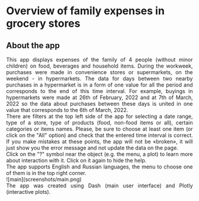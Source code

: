 # Overview of family expenses in grocery stores

## About the app
<div style="text-align: justify">This app displays expenses of the family of 4 people (without minor children) on food, beverages and household items. During the workweek, purchases were made in convenience stores or supermarkets, on the weekend - in hypermarkets. The data for days between two nearby purchases in a hypermarket is in a form of one value for all the period and corresponds to the end of this time interval. For example, buyings in hypermarkets were made at 26th of February, 2022 and at 7th of March, 2022 so the data about purchases between these days is united in one value that corresponds to the 6th of March, 2022.</div>
<div style="text-align: justify">There are filters at the top left side of the app for selecting a date range, type of a store, type of products (food, non-food items or all), certain categories or items names. Please, be sure to choose at least one item (or click on the "All" option) and check that the entered time interval is correct. If you make mistakes at these points, the app will not be «broken», it will just show you the error message and not update the data on the page.</div>
<div style="text-align: justify">Click on the "?" symbol near the object (e.g. the menu, a plot) to learn more about interaction with it. Click on it again to hide the help.</div>
<div style="text-align: justify">The app supports English and Russian languages, the menu to choose one of them is in the top right corner.</div>
![main](screenshots/main.png)

<div style="text-align: justify">The app was created using Dash (main user interface) and Plotly (interactive plots).</div>
